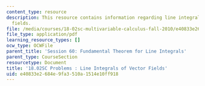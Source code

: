 ```yaml
---
content_type: resource
description: This resource contains information regarding line integrals of vector
  fields.
file: /media/courses/18-02sc-multivariable-calculus-fall-2010/e40833e2684e9fa3510a1514e10ff918_MIT18_02SC_pb_60_quest.pdf
file_type: application/pdf
learning_resource_types: []
ocw_type: OCWFile
parent_title: 'Session 60: Fundamental Theorem for Line Integrals'
parent_type: CourseSection
resourcetype: Document
title: '18.02SC Problems : Line Integrals of Vector Fields'
uid: e40833e2-684e-9fa3-510a-1514e10ff918
---
```

